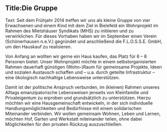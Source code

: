 Title:Die Gruppe
----
Text:
Seit dem Frühjahr 2014 treffen wir uns als kleine Gruppe von vier Erwachsenen und einem Kind mit dem Ziel 
in Bielefeld ein Wohnprojekt im Rahmen des Mietshäuser Syndikats (MHS) zu initiieren und zu verwirklichen. 
Für dieses Vorhaben haben wir im September einen Verein (Schönerhausen n.e.V.) gegründet und anschließend 
die F.L.O.S.S.E. GmbH, um den Hauskauf zu realisieren. 

Von Anfang an wollten wir gerne ein Haus kaufen, das Platz für 6 – 8 Personen bietet. Unser Wohnprojekt möchte in einem selbstorganisierten Rahmen dauerhaft günstigen (Wohn-)Raum für gemeinsame Projekte, Ideen 
und sozialen Austausch schaffen und – u.a. durch geteilte Infrastruktur – eine ökologisch nachhaltige 
Lebensweise unterstützen. 

Damit ist der politische Anspruch verbunden, im (kleinen) Rahmen unseres Alltags emanzipatorische Lebensweisen jenseits von Kleinfamilie und Privateigentum zu erproben und grundsätzlich zu unterstützen. Hierzu möchten wir eine Hausgemeinschaft entwickeln, in der sich individuelle Handlungsmöglichkeiten und Bedürfnisse mit einem solidarischen Miteinander verbinden. Wir wollen gemeinsam Wohnen, Leben und Lernen, möchten Hof, Garten und Werkstatt miteinander teilen, ohne dabei Möglichkeiten für den privaten Rückzug auszuschließen.
